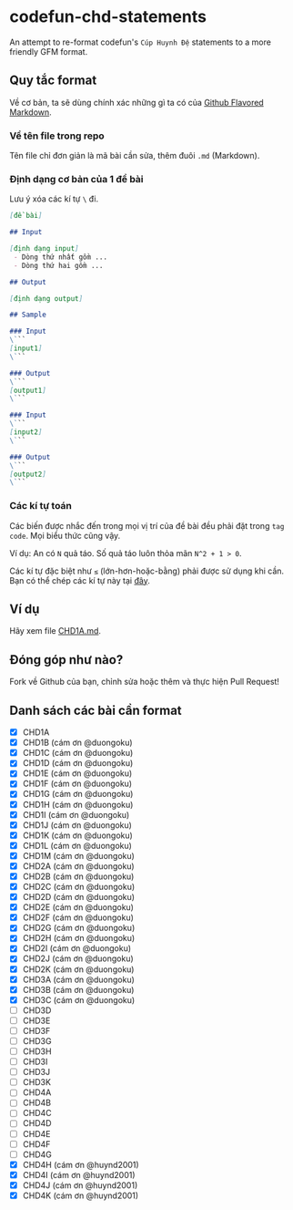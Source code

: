 # codefun-chd-statements
An attempt to re-format codefun's `Cúp Huynh Đệ` statements to a more friendly GFM format.

## Quy tắc format

Về cơ bản, ta sẽ dùng chính xác những gì ta có của [Github Flavored Markdown](https://github.com/adam-p/markdown-here/wiki/Markdown-Cheatsheet).

### Về tên file trong repo

Tên file chỉ đơn giản là mã bài cần sửa, thêm đuôi `.md` (Markdown).

### Định dạng cơ bản của 1 đề bài

Lưu ý xóa các kí tự `\` đi.

```markdown
[đề bài]

## Input

[định dạng input]
 - Dòng thứ nhất gồm ...
 - Dòng thứ hai gồm ...

## Output

[định dạng output]

## Sample

### Input
\```
[input1]
\```

### Output
\```
[output1]
\```

### Input
\```
[input2]
\```

### Output
\```
[output2]
\```

```

### Các kí tự toán

Các biến được nhắc đến trong mọi vị trí của đề bài đều phải đặt trong `tag code`. Mọi biểu thức cũng vậy.

Ví dụ: An có `N` quả táo. Số quả táo luôn thỏa mãn `N^2 + 1 > 0`.

Các kí tự đặc biệt như `≤` (lớn-hơn-hoặc-bằng) phải được sử dụng khi cần. Bạn có thể chép các kí tự này tại [đây](https://www.johndcook.com/blog/math_symbols/).

## Ví dụ

Hãy xem file [CHD1A.md](https://github.com/natsukagami/codefun-chd-statements/blob/master/CHD1A.md).

## Đóng góp như nào?

Fork về Github của bạn, chỉnh sửa hoặc thêm và thực hiện Pull Request!

## Danh sách các bài cần format

- [x] CHD1A
- [x] CHD1B (cám ơn @duongoku)
- [x] CHD1C (cám ơn @duongoku)
- [x] CHD1D (cám ơn @duongoku)
- [x] CHD1E (cám ơn @duongoku)
- [x] CHD1F (cám ơn @duongoku)
- [x] CHD1G (cám ơn @duongoku)
- [x] CHD1H (cám ơn @duongoku)
- [x] CHD1I (cám ơn @duongoku)
- [x] CHD1J (cám ơn @duongoku)
- [x] CHD1K (cám ơn @duongoku)
- [x] CHD1L (cám ơn @duongoku)
- [x] CHD1M (cám ơn @duongoku)
- [x] CHD2A (cám ơn @duongoku)
- [x] CHD2B (cám ơn @duongoku)
- [x] CHD2C (cám ơn @duongoku)
- [x] CHD2D (cám ơn @duongoku)
- [x] CHD2E (cám ơn @duongoku)
- [x] CHD2F (cám ơn @duongoku)
- [x] CHD2G (cám ơn @duongoku)
- [x] CHD2H (cám ơn @duongoku)
- [x] CHD2I (cám ơn @duongoku)
- [x] CHD2J (cám ơn @duongoku)
- [x] CHD2K (cám ơn @duongoku)
- [x] CHD3A (cám ơn @duongoku)
- [x] CHD3B (cám ơn @duongoku)
- [x] CHD3C (cám ơn @duongoku)
- [ ] CHD3D
- [ ] CHD3E
- [ ] CHD3F
- [ ] CHD3G
- [ ] CHD3H
- [ ] CHD3I
- [ ] CHD3J
- [ ] CHD3K
- [ ] CHD4A
- [ ] CHD4B
- [ ] CHD4C
- [ ] CHD4D
- [ ] CHD4E
- [ ] CHD4F
- [ ] CHD4G
- [x] CHD4H (cám ơn @huynd2001)
- [x] CHD4I (cám ơn @huynd2001)
- [x] CHD4J (cám ơn @huynd2001)
- [x] CHD4K (cám ơn @huynd2001)
